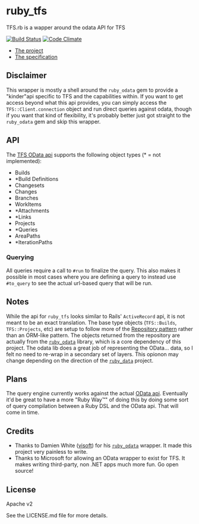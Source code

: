 # ruby_tfs
TFS.rb is a wapper around the odata API for TFS

[![Build Status](https://travis-ci.org/BFGCOMMUNICATIONS/ruby_tfs.png?branch=master)](https://travis-ci.org/BFGCOMMUNICATIONS/ruby_tfs)
[![Code Climate](https://codeclimate.com/github/BFGCOMMUNICATIONS/ruby_tfs.png)](https://codeclimate.com/github/BFGCOMMUNICATIONS/ruby_tfs)

- [The project](http://www.microsoft.com/en-us/download/details.aspx?id=36230)
- [The specification][1]

## Disclaimer
This wrapper is mostly a shell around the `ruby_odata` gem to provide a "kinder"api specific to TFS and the capabilities within. If you want to get access beyond what this api provides, you can simply access the `TFS::Client.connection` object and run direct queries against odata, though if you want that kind of flexibility, it's probably better just got straight to the `ruby_odata` gem and skip this wrapper.

## API

The [TFS OData api][1] supports the following object types (* = not implemented):

- Builds
- *Build Definitions
- Changesets
- Changes
- Branches
- WorkItems
- *Attachments
- *Links
- Projects
- *Queries
- AreaPaths
- *IterationPaths

### Querying

All queries require a call to `#run` to finalize the query. This also makes it possible in most cases where you are defining a query to instead use `#to_query` to see the actual url-based query that will be run.

## Notes
While the api for `ruby_tfs` looks similar to Rails' `ActiveRecord` api, it is not meant to be an exact translation. The base type objects (`TFS::Builds`, `TFS::Projects`, etc) are setup to follow more of the [Repository pattern](http://martinfowler.com/eaaCatalog/repository.html) rather than an ORM-like pattern. The objects returned from the repository are actually from the [`ruby_odata`][2] library, which is a core dependency of this project. The odata lib does a great job of representing the OData… data, so I felt no need to re-wrap in a secondary set of layers. This opionon may change depending on the direction of the [`ruby_data`][2] project.

## Plans
The query engine currently works against the actual [OData api](http://www.odata.org/documentation/uri-conventions#QueryStringOptions). Eventually it'd be great to have a more "Ruby Way™" of doing this by doing some sort of query compilation between a Ruby DSL and the OData api. That will come in time.

## Credits
- Thanks to Damien White ([visoft](https://github.com/visoft)) for his [`ruby_odata`][2] wrapper. It made this project very painless to write.
- Thanks to Microsoft for allowing an OData wrapper to exist for TFS. It makes writing third-party, non .NET apps much more fun. Go open source!

## License
Apache v2

See the LICENSE.md file for more details.

[1]: https://tfsodata.visualstudio.com/
[2]: https://github.com/visoft/ruby_odata
